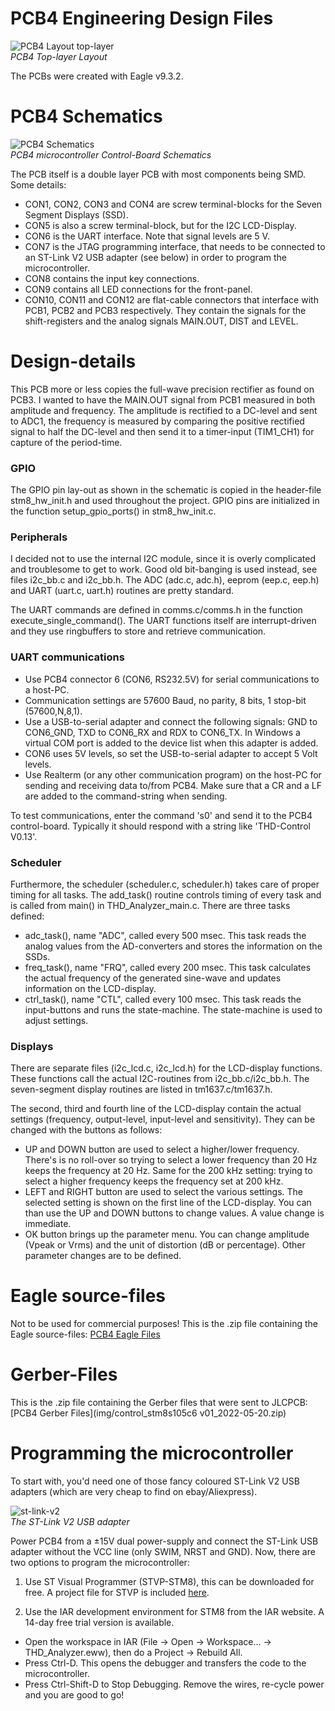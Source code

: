 # PCB4 Engineering Design Files
![PCB4 Layout top-layer](img/PCB4_uC_PCB_Front.png)<br>
*PCB4 Top-layer Layout*

The PCBs were created with Eagle v9.3.2.

# PCB4 Schematics
![PCB4 Schematics](img/PCB4_uC_Schematics.png)<br>
*PCB4 microcontroller Control-Board Schematics*

The PCB itself is a double layer PCB with most components being SMD. Some details:
- CON1, CON2, CON3 and CON4 are screw terminal-blocks for the Seven Segment Displays (SSD).
- CON5 is also a screw terminal-block, but for the I2C LCD-Display.
- CON6 is the UART interface. Note that signal levels are 5 V.
- CON7 is the JTAG programming interface, that needs to be connected to an ST-Link V2 USB adapter (see below) in order to program the microcontroller.
- CON8 contains the input key connections.
- CON9 contains all LED connections for the front-panel.
- CON10, CON11 and CON12 are flat-cable connectors that interface with PCB1, PCB2 and PCB3 respectively. They contain the signals for the shift-registers and the analog signals MAIN.OUT, DIST and LEVEL.

# Design-details
This PCB more or less copies the full-wave precision rectifier as found on PCB3. I wanted to have the MAIN.OUT signal from PCB1 measured in both amplitude and frequency. The amplitude is rectified to a DC-level and sent to ADC1, the
frequency is measured by comparing the positive rectified signal to half the DC-level and then send it to a timer-input (TIM1_CH1) for capture of the period-time.

### GPIO
The GPIO pin lay-out as shown in the schematic is copied in the header-file stm8_hw_init.h and used throughout the project. GPIO pins are initialized in the function setup_gpio_ports() in stm8_hw_init.c.

### Peripherals
I decided not to use the internal I2C module, since it is overly complicated and troublesome to get to work. Good old bit-banging is used instead, see files i2c_bb.c and i2c_bb.h. The ADC (adc.c, adc.h), eeprom (eep.c, eep.h) and UART (uart.c, uart.h) routines are pretty standard.

The UART commands are defined in comms.c/comms.h in the function execute_single_command(). The UART functions itself are interrupt-driven and they use ringbuffers to store and retrieve communication.

### UART communications
- Use PCB4 connector 6 (CON6, RS232.5V) for serial communications to a host-PC.
- Communication settings are 57600 Baud, no parity, 8 bits, 1 stop-bit (57600,N,8,1).
- Use a USB-to-serial adapter and connect the following signals: GND to CON6_GND, TXD to CON6_RX and RDX to CON6_TX. In Windows a virtual COM port is added to the device list when this adapter is added.
- CON6 uses 5V levels, so set the USB-to-serial adapter to accept 5 Volt levels.
- Use Realterm (or any other communication program) on the host-PC for sending and receiving data to/from PCB4. Make sure that a CR and a LF are added to the command-string when sending.

To test communications, enter the command 's0' and send it to the PCB4 control-board. Typically it should respond with a string like 'THD-Control V0.13'.

### Scheduler
Furthermore, the scheduler (scheduler.c, scheduler.h) takes care of proper timing for all tasks. The add_task() routine controls timing of every task and is called from main() in THD_Analyzer_main.c. There are three tasks defined:
- adc_task(), name "ADC", called every 500 msec. This task reads the analog values from the AD-converters and stores the information on the SSDs.
- freq_task(), name "FRQ", called every 200 msec. This task calculates the actual frequency of the generated sine-wave and updates information on the LCD-display.
- ctrl_task(), name "CTL", called every 100 msec. This task reads the input-buttons and runs the state-machine. The state-machine is used to adjust settings.

### Displays
There are separate files (i2c_lcd.c, i2c_lcd.h) for the LCD-display functions. These functions call the actual I2C-routines from i2c_bb.c/i2c_bb.h. The seven-segment display routines are listed in tm1637.c/tm1637.h.

The second, third and fourth line of the LCD-display contain the actual settings (frequency, output-level, input-level and sensitivity). They can be changed with the buttons as follows:
- UP and DOWN button are used to select a higher/lower frequency. There's is no roll-over so trying to select a lower frequency than 20 Hz keeps the frequency at 20 Hz. Same for the 200 kHz setting: trying to select a higher frequency keeps the frequency set at 200 kHz.
- LEFT and RIGHT button are used to select the various settings. The selected setting is shown on the first line of the LCD-display. You can than use the UP and DOWN buttons to change values. A value change is immediate.
- OK button brings up the parameter menu. You can change amplitude (Vpeak or Vrms) and the unit of distortion (dB or percentage). Other parameter changes are to be defined.

# Eagle source-files
Not to be used for commercial purposes!
This is the .zip file containing the Eagle source-files: [PCB4 Eagle Files](img/PCB4_Eagle.zip)

# Gerber-Files
This is the .zip file containing the Gerber files that were sent to JLCPCB: [PCB4 Gerber Files](img/control_stm8s105c6 v01_2022-05-20.zip)

# Programming the microcontroller
To start with, you'd need one of those fancy coloured ST-Link V2 USB adapters (which are very cheap to find on ebay/Aliexpress). 
 
![st-link-v2](img/st_link_v2.png)<br>
*The ST-Link V2 USB adapter*

Power PCB4 from a ±15V dual power-supply and connect the ST-Link USB adapter without the VCC line (only SWIM, NRST and GND). Now, there are two options to program the microcontroller:

1) Use ST Visual Programmer (STVP-STM8), this can be downloaded for free. A project file for STVP is included [here](./Debug\Exe\THD_Analyzer_stm8s105.stp).

2) Use the IAR development environment for STM8 from the IAR website. A 14-day free trial version is available.
- Open the workspace in IAR (File -> Open -> Workspace... -> THD_Analyzer.eww), then do a Project -> Rebuild All.
- Press Ctrl-D. This opens the debugger and transfers the code to the microcontroller. 
- Press Ctrl-Shift-D to Stop Debugging. Remove the wires, re-cycle power and you are good to go!




